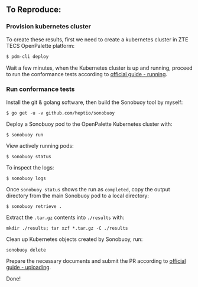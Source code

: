 ## To Reproduce:

### Provision kubernetes cluster

To create these results, first we need to create a kubernetes cluster in ZTE TECS OpenPalette platform:

```bash
$ pdm-cli deploy
```

Wait a few minutes, when the Kubernetes cluster is up and running, proceed to run the conformance tests according to [official guide - running](https://github.com/cncf/k8s-conformance/blob/master/instructions.md#running).

### Run conformance tests

Install the git & golang software, then build the Sonobuoy tool by myself:

```
$ go get -u -v github.com/heptio/sonobuoy
```

Deploy a Sonobuoy pod to the OpenPalette Kubernetes cluster with:

```
$ sonobuoy run
```

View actively running pods:

```
$ sonobuoy status 
```

To inspect the logs:

```
$ sonobuoy logs
```

Once `sonobuoy status` shows the run as `completed`, copy the output directory from the main Sonobuoy pod to
a local directory:

```
$ sonobuoy retrieve .
```

Extract the `.tar.gz` contents into `./results` with:

```
mkdir ./results; tar xzf *.tar.gz -C ./results
```

Clean up Kubernetes objects created by Sonobuoy, run:

```
sonobuoy delete
```

Prepare the necessary documents and submit the PR according to [official guide - uploading](https://github.com/cncf/k8s-conformance/blob/master/instructions.md#uploading).

Done!

